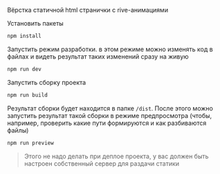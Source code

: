 Вёрстка статичной html странички с rive-анимациями

Установить пакеты
```bash
npm install
```

Запустить режим разработки. в этом режиме можно изменять код в файлах и видеть результат таких изменений сразу на живую
```bash
npm run dev
```

Запустить сборку проекта
```bash
npm run build
```
Результат сборки будет находится в папке `/dist`. После этого можно запустить результат такой сборки в режиме предпросмотра (чтобы, например, проверить какие пути формируются и как разбиваются файлы)
```bash
npm run preview
```
> Этого не надо делать при деплое проекта, у вас должен быть настроен собственный сервер для раздачи статики